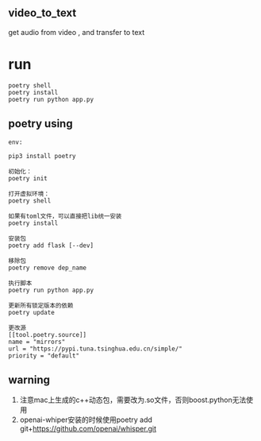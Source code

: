 ## video_to_text
get audio from video , and transfer to text


# run
```
poetry shell 
poetry install
poetry run python app.py
```



## poetry using
```
env:   

pip3 install poetry    

初始化：    
poetry init    

打开虚拟环境：       
poetry shell   

如果有toml文件，可以直接把lib统一安装
poetry install

安装包
poetry add flask [--dev]

移除包
poetry remove dep_name

执行脚本
poetry run python app.py

更新所有锁定版本的依赖
poetry update

更改源
[[tool.poetry.source]]
name = "mirrors"
url = "https://pypi.tuna.tsinghua.edu.cn/simple/"
priority = "default"
```


## warning
1. 注意mac上生成的c++动态包，需要改为.so文件，否则boost.python无法使用
2. openai-whiper安装的时候使用poetry add git+https://github.com/openai/whisper.git 





